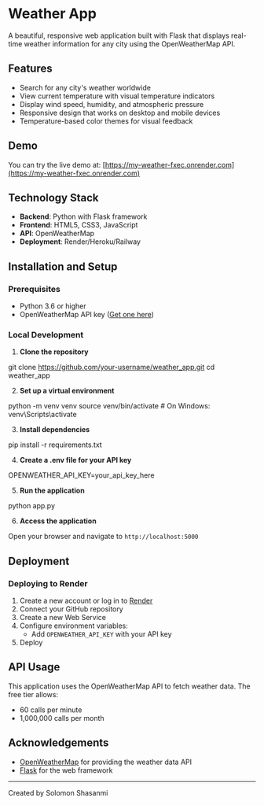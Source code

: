 # Weather App

A beautiful, responsive web application built with Flask that displays real-time weather information for any city using the OpenWeatherMap API.

## Features

- Search for any city's weather worldwide
- View current temperature with visual temperature indicators
- Display wind speed, humidity, and atmospheric pressure
- Responsive design that works on desktop and mobile devices
- Temperature-based color themes for visual feedback

## Demo

You can try the live demo at: [https://my-weather-fxec.onrender.com](https://my-weather-fxec.onrender.com)

## Technology Stack

- **Backend**: Python with Flask framework
- **Frontend**: HTML5, CSS3, JavaScript
- **API**: OpenWeatherMap
- **Deployment**: Render/Heroku/Railway

## Installation and Setup

### Prerequisites

- Python 3.6 or higher
- OpenWeatherMap API key ([Get one here](https://openweathermap.org/api))

### Local Development

1. **Clone the repository**

git clone https://github.com/your-username/weather_app.git
cd weather_app

2. **Set up a virtual environment**

python -m venv venv
source venv/bin/activate  # On Windows: venv\Scripts\activate

3. **Install dependencies**

pip install -r requirements.txt

4. **Create a .env file for your API key**

OPENWEATHER_API_KEY=your_api_key_here

5. **Run the application**

python app.py

6. **Access the application**

Open your browser and navigate to `http://localhost:5000`

## Deployment

### Deploying to Render

1. Create a new account or log in to [Render](https://render.com/)
2. Connect your GitHub repository
3. Create a new Web Service
4. Configure environment variables:
   - Add `OPENWEATHER_API_KEY` with your API key
6. Deploy


## API Usage

This application uses the OpenWeatherMap API to fetch weather data. The free tier allows:
- 60 calls per minute
- 1,000,000 calls per month


## Acknowledgements

- [OpenWeatherMap](https://openweathermap.org/) for providing the weather data API
- [Flask](https://flask.palletsprojects.com/) for the web framework

---

Created by Solomon Shasanmi